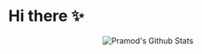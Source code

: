 # Hi there ✨

<p align="center">
<img align="center" src="https://github-readme-stats.vercel.app/api?username=Markosuuu&&show_icons=true&theme=radical" alt="Pramod's Github Stats">
</p>  

<!--
**Markosuuu/Markosuuu** is a ✨ _special_ ✨ repository because its `README.md` (this file) appears on your GitHub profile.

Here are some ideas to get you started:

- 🔭 I’m currently working on ...
- 🌱 I’m currently learning ...
- 👯 I’m looking to collaborate on ...
- 🤔 I’m looking for help with ...
- 💬 Ask me about ...
- 📫 How to reach me: ...
- 😄 Pronouns: ...
- ⚡ Fun fact: ...
-->

